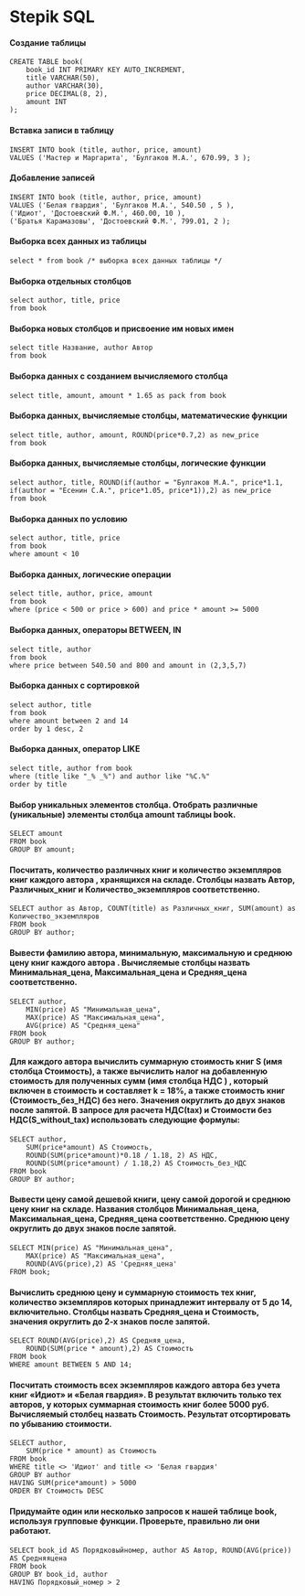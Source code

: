 # Stepik SQL


#### Создание таблицы
```
CREATE TABLE book(
    book_id INT PRIMARY KEY AUTO_INCREMENT, 
    title VARCHAR(50), 
    author VARCHAR(30), 
    price DECIMAL(8, 2), 
    amount INT
);
```

#### Вставка записи в таблицу

```
INSERT INTO book (title, author, price, amount) 
VALUES ('Мастер и Маргарита', 'Булгаков М.А.', 670.99, 3 );
```

#### Добавление записей

```
INSERT INTO book (title, author, price, amount) 
VALUES ('Белая гвардия', 'Булгаков М.А.', 540.50 , 5 ),
('Идиот', 'Достоевский Ф.М.', 460.00, 10 ),
('Братья Карамазовы', 'Достоевский Ф.М.', 799.01, 2 );
```

#### Выборка всех данных из таблицы

```
select * from book /* выборка всех данных таблицы */
```


#### Выборка отдельных столбцов

```
select author, title, price 
from book
```


#### Выборка новых столбцов и присвоение им новых имен

```
select title Название, author Автор 
from book
```

#### Выборка данных с созданием вычисляемого столбца

```
select title, amount, amount * 1.65 as pack from book
```

#### Выборка данных, вычисляемые столбцы, математические функции

```
select title, author, amount, ROUND(price*0.7,2) as new_price 
from book
```

#### Выборка данных, вычисляемые столбцы, логические функции

```
select author, title, ROUND(if(author = "Булгаков М.А.", price*1.1, if(author = "Есенин С.А.", price*1.05, price*1)),2) as new_price 
from book
```

#### Выборка данных по условию
```
select author, title, price 
from book 
where amount < 10
```

#### Выборка данных, логические операции

```
select title, author, price, amount 
from book 
where (price < 500 or price > 600) and price * amount >= 5000
```

#### Выборка данных, операторы BETWEEN, IN
```
select title, author
from book
where price between 540.50 and 800 and amount in (2,3,5,7)
```

#### Выборка данных с сортировкой

```
select author, title 
from book
where amount between 2 and 14
order by 1 desc, 2 
```

#### Выборка данных, оператор LIKE

```
select title, author from book
where (title like "_% _%") and author like "%С.%"
order by title
```

#### Выбор уникальных элементов столбца. Отобрать различные (уникальные) элементы столбца amount таблицы book.

```
SELECT amount
FROM book
GROUP BY amount;
```
#### Посчитать, количество различных книг и количество экземпляров книг каждого автора , хранящихся на складе.  Столбцы назвать Автор, Различных_книг и Количество_экземпляров соответственно.

```
SELECT author as Автор, COUNT(title) as Различных_книг, SUM(amount) as Количество_экземпляров
FROM book
GROUP BY author;
```

#### Вывести фамилию автора, минимальную, максимальную и среднюю цену книг каждого автора . Вычисляемые столбцы назвать Минимальная_цена, Максимальная_цена и Средняя_цена соответственно.

```
SELECT author,
    MIN(price) AS "Минимальная_цена", 
    MAX(price) AS "Максимальная_цена",
    AVG(price) AS "Средняя_цена"
FROM book
GROUP BY author;
```

####     Для каждого автора вычислить суммарную стоимость книг S (имя столбца Стоимость), а также вычислить налог на добавленную стоимость  для полученных сумм (имя столбца НДС ) , который включен в стоимость и составляет k = 18%,  а также стоимость книг  (Стоимость_без_НДС) без него. Значения округлить до двух знаков после запятой. В запросе для расчета НДС(tax)  и Стоимости без НДС(S_without_tax) использовать следующие формулы:
```
SELECT author, 
    SUM(price*amount) AS Стоимость, 
    ROUND(SUM(price*amount)*0.18 / 1.18, 2) AS НДС,
    ROUND(SUM(price*amount) / 1.18,2) AS Стоимость_без_НДС
FROM book
GROUP BY author;
```

#### Вывести  цену самой дешевой книги, цену самой дорогой и среднюю цену книг на складе. Названия столбцов Минимальная_цена, Максимальная_цена, Средняя_цена соответственно. Среднюю цену округлить до двух знаков после запятой.

```
SELECT MIN(price) AS "Минимальная_цена", 
    MAX(price) AS "Максимальная_цена", 
    ROUND(AVG(price),2) AS 'Средняя_цена'
FROM book;
```

#### Вычислить среднюю цену и суммарную стоимость тех книг, количество экземпляров которых принадлежит интервалу от 5 до 14, включительно. Столбцы назвать Средняя_цена и Стоимость, значения округлить до 2-х знаков после запятой.

```
SELECT ROUND(AVG(price),2) AS Средняя_цена,
    ROUND(SUM(price * amount),2) AS Стоимость
FROM book
WHERE amount BETWEEN 5 AND 14;
```

#### Посчитать стоимость всех экземпляров каждого автора без учета книг «Идиот» и «Белая гвардия». В результат включить только тех авторов, у которых суммарная стоимость книг более 5000 руб. Вычисляемый столбец назвать Стоимость. Результат отсортировать по убыванию стоимости.

```
SELECT author, 
    SUM(price * amount) as Стоимость 
FROM book 
WHERE title <> 'Идиот' and title <> 'Белая гвардия' 
GROUP BY author 
HAVING SUM(price*amount) > 5000 
ORDER BY Стоимость DESC 
```

#### Придумайте один или несколько запросов к нашей таблице book, используя групповые функции. Проверьте, правильно ли они работают.

```
SELECT book_id AS Порядковыйномер, author AS Автор, ROUND(AVG(price)) AS Средняяцена
FROM book
GROUP BY book_id, author
HAVING Порядковый_номер > 2
```



